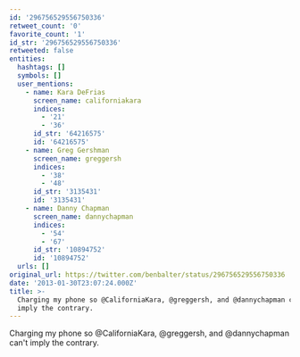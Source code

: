 ```yaml
---
id: '296756529556750336'
retweet_count: '0'
favorite_count: '1'
id_str: '296756529556750336'
retweeted: false
entities:
  hashtags: []
  symbols: []
  user_mentions:
    - name: Kara DeFrias
      screen_name: californiakara
      indices:
        - '21'
        - '36'
      id_str: '64216575'
      id: '64216575'
    - name: Greg Gershman
      screen_name: greggersh
      indices:
        - '38'
        - '48'
      id_str: '3135431'
      id: '3135431'
    - name: Danny Chapman
      screen_name: dannychapman
      indices:
        - '54'
        - '67'
      id_str: '10894752'
      id: '10894752'
  urls: []
original_url: https://twitter.com/benbalter/status/296756529556750336
date: '2013-01-30T23:07:24.000Z'
title: >-
  Charging my phone so @CaliforniaKara, @greggersh, and @dannychapman can't
  imply the contrary.
---
```


Charging my phone so @CaliforniaKara, @greggersh, and @dannychapman can't imply the contrary.